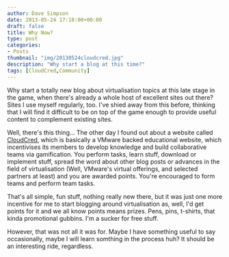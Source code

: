 ```yaml
---
author: Dave Simpson
date: 2013-05-24 17:18:00+00:00
draft: false
title: Why Now?
type: post
categories:
- Posts
thumbnail: "img/20130524cloudcred.jpg"
description: "Why start a blog at this time?"
tags: [CloudCred,Community]
---
```


Why start a totally new blog about virtualisation topics at this late stage in the game, when there's already a whole host of excellent sites out there? Sites I use myself regularly, too. I've shied away from this before, thinking that I will find it difficult to be on top of the game enough to provide useful content to complement existing sites.  
  
Well, there's this thing... The other day I found out about a website called[ CloudCred](https://www.cloudcredibility.com/), which is basically a VMware backed educational website, which incentivises its members to develop knowledge and build collaborative teams via gamification. You perform tasks, learn stuff, download or implement stuff, spread the word about other blog posts or advances in the field of virtualisation (Well, VMware's virtual offerings, and selected partners at least) and you are awarded points. You're encouraged to form teams and perform team tasks.   
  
That's all simple, fun stuff, nothing really new there, but it was just one more incentive for me to start blogging around virtualisation as, well, I'd get points for it and we all know points means prizes. Pens, pins, t-shirts, that kinda promotional gubbins. I'm a sucker for free stuff.   
  
However, that was not all it was for. Maybe I have something useful to say occasionally, maybe I will learn somthing in the process huh? It should be an interesting ride, regardless.   

<span style="font-family: &quot;arial&quot; , &quot;helvetica&quot; , sans-serif;"><script language="javascript" src="http://www.vmware.com/dcca2/html/?ref=51ad1ae704a13"></script></span>

